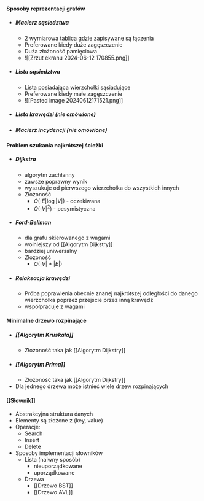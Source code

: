#### Sposoby reprezentacji grafów
- ##### Macierz sąsiedztwa
	- 2 wymiarowa tablica gdzie zapisywane są łączenia
	- Preferowane kiedy duże zagęszczenie
	- Duża złożoność pamięciowa
	- ![[Zrzut ekranu 2024-06-12 170855.png]]
- ##### Lista sąsiedztwa
	- Lista posiadająca wierzchołki sąsiadujące
	- Preferowane kiedy małe zagęszczenie
	- ![[Pasted image 20240612171521.png]]
- ##### Lista krawędzi (nie omówione)
- ##### Macierz incydencji (nie omówione)

#### Problem szukania najkrótszej ścieżki
- ##### Dijkstra
	- algorytm zachłanny
	- zawsze poprawny wynik
	- wyszukuje od pierwszego wierzchołka do wszystkich innych
	- Złożoność
		- $O(|E|\log |V|)$ - oczekiwana
		- $O(|V|^2)$ - pesymistyczna
- ##### Ford-Bellman
	- dla grafu skierowanego z wagami
	- wolniejszy od [[Algorytm Dijkstry]]
	- bardziej uniwersalny
	- Złożoność
		- $O(|V|*|E|)$
- ##### Relaksacja krawędzi
	- Próba poprawienia obecnie znanej najkrótszej odległości do danego wierzchołka poprzez przejście przez inną krawędź
	- współpracuje z wagami

#### Minimalne drzewo rozpinające
- ##### [[Algorytm Kruskala]]
	- Złożoność taka jak [[Algorytm Dijkstry]]
- ##### [[Algorytm Prima]]
	- Złożoność taka jak [[Algorytm Dijkstry]]
- Dla jednego drzewa może istnieć wiele drzew rozpinających

#### [[Słownik]]
- Abstrakcyjna struktura danych
- Elementy są złożone z (key, value)
- Operacje:
	- Search
	- Insert
	- Delete
- Sposoby implementacji słowników
	- Lista (naiwny sposób)
		- nieuporządkowane
		- uporządkowane
	- Drzewa
		- [[Drzewo BST]]
		- [[Drzewo AVL]]